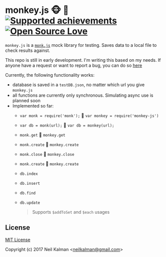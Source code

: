 # monkey.js 🐵 🍌 [![Supported achievements](http://achievibit.herokuapp.com/achievementsShield)](https://achievibit.herokuapp.com) [![Open Source Love](https://badges.frapsoft.com/os/v1/open-source.svg?v=102)](https://github.com/ellerbrock/open-source-badge/)

`monkey.js` is a [`monk.js`](https://github.com/Automattic/monk) mock library for testing. Saves data to a local file to check results against.

This repo is still in early development. I'm writing this based on my needs.
If anyone have a request or want to report a bug, you can do so [here](https://github.com/Thatkookooguy/monkey-js/issues/new)

Currently, the following functionality works:

- database is saved in a `testDB.json`, no matter which url you give `monkey.js`
- all functions are currently only synchronous. Simulating async use is planned soon
- Implemented so far:
  - `var monk = require('monk');` :banana: `var monkey = require('monkey-js')`
  - `var db = monk(url);` :banana: `var db = monkey(url);`
  - `monk.get` :banana: `monkey.get`
  - `monk.create` :banana: `monkey.create`
  - `monk.close` :banana: `monkey.close`
  - `monk.create` :banana: `monkey.create`
  - `db.index`
  - `db.insert`
  - `db.find`
  - `db.update`
  
    > Supports `$addToSet` and `$each` usages

## License

[MIT License](LICENSE)

Copyright (c) 2017 Neil Kalman &lt;neilkalman@gmail.com&gt;
